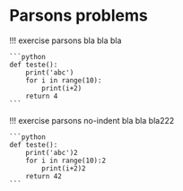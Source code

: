 # Parsons problems

!!! exercise parsons
    bla bla bla

    ```python
    def teste():
        print('abc')
        for i in range(10):
            print(i+2)
        return 4
    ```

!!! exercise parsons no-indent
    bla bla bla222

    ```python
    def teste():
        print('abc')2
        for i in range(10):2
            print(i+2)2
        return 42
    ```
